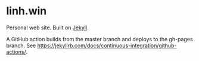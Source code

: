 # linh.win

Personal web site. Built on [Jekyll](https://jekyllrb.com/).

A GitHub action builds from the master branch and deploys to the gh-pages branch.
See <https://jekyllrb.com/docs/continuous-integration/github-actions/>.